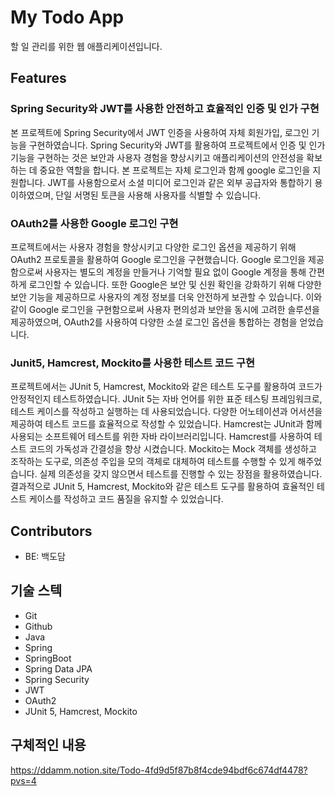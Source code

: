 # My Todo App
할 일 관리를 위한 웹 애플리케이션입니다.


## Features
### Spring Security와 JWT를 사용한 **안전하고 효율적인 인증 및 인가 구현**
본 프로젝트에 Spring Security에서 JWT 인증을 사용하여 자체 회원가입, 로그인 기능을 구현하였습니다. Spring Security와 JWT를 활용하여 프로젝트에서 인증 및 인가 기능을 구현하는 것은 보안과 사용자 경험을 향상시키고 애플리케이션의 안전성을 확보하는 데 중요한 역할을 합니다.
본 프로젝트는 자체 로그인과 함께 google 로그인을 지원합니다. JWT를 사용함으로서 소셜 미디어 로그인과 같은 외부 공급자와 통합하기 용이하였으며, 단일 서명된 토큰을 사용해 사용자를 식별할 수 있습니다.


### OAuth2를 사용한 Google 로그인 구현
프로젝트에서는 사용자 경험을 향상시키고 다양한 로그인 옵션을 제공하기 위해 OAuth2 프로토콜을 활용하여 Google 로그인을 구현했습니다.
Google 로그인을 제공함으로써 사용자는 별도의 계정을 만들거나 기억할 필요 없이 Google 계정을 통해 간편하게 로그인할 수 있습니다. 또한 Google은 보안 및 신원 확인을 강화하기 위해 다양한 보안 기능을 제공하므로 사용자의 계정 정보를 더욱 안전하게 보관할 수 있습니다.
이와 같이 Google 로그인을 구현함으로써 사용자 편의성과 보안을 동시에 고려한 솔루션을 제공하였으며, OAuth2를 사용하여 다양한 소셜 로그인 옵션을 통합하는 경험을 얻었습니다.


### Junit5, Hamcrest, Mockito를 사용한 테스트 코드 구현
프로젝트에서는 JUnit 5, Hamcrest, Mockito와 같은 테스트 도구를 활용하여 코드가 안정적인지 테스트하였습니다. 
JUnit 5는 자바 언어를 위한 표준 테스팅 프레임워크로, 테스트 케이스를 작성하고 실행하는 데 사용되었습니다. 다양한 어노테이션과 어서션을 제공하여 테스트 코드를 효율적으로 작성할 수 있었습니다.
Hamcrest는 JUnit과 함께 사용되는 소프트웨어 테스트를 위한 자바 라이브러리입니다. Hamcrest를 사용하여 테스트 코드의 가독성과 간결성을 향상 시켰습니다.
Mockito는 Mock 객체를 생성하고 조작하는 도구로, 의존성 주입을 모의 객체로 대체하여 테스트를 수행할 수 있게 해주었습니다. 실제 의존성을 갖지 않으면서 테스트를 진행할 수 있는 장점을 활용하였습니다.
결과적으로 JUnit 5, Hamcrest, Mockito와 같은 테스트 도구를 활용하여 효율적인 테스트 케이스를 작성하고 코드 품질을 유지할 수 있었습니다.


## Contributors
- BE: 백도담


## 기술 스텍
- Git
- Github
- Java
- Spring
- SpringBoot
- Spring Data JPA
- Spring Security
- JWT
- OAuth2
- JUnit 5, Hamcrest, Mockito


## 구체적인 내용
https://ddamm.notion.site/Todo-4fd9d5f87b8f4cde94bdf6c674df4478?pvs=4
